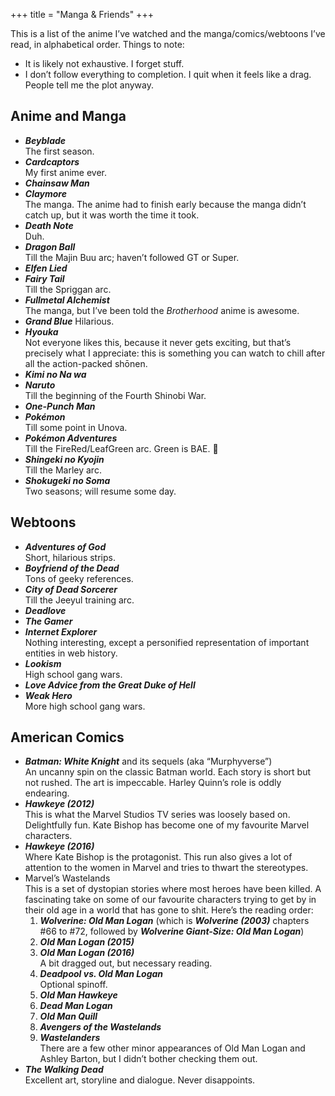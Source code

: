 +++
title = "Manga & Friends"
+++

This is a list of the anime I’ve watched and the manga/comics/webtoons I’ve read, in alphabetical order. Things to note:
- It is likely not exhaustive. I forget stuff.
- I don’t follow everything to completion. I quit when it feels like a drag. People tell me the plot anyway.

## Anime and Manga

- **_Beyblade_**  
The first season.
- **_Cardcaptors_**  
My first anime ever.
- **_Chainsaw Man_**
- **_Claymore_**  
The manga. The anime had to finish early because the manga didn’t catch up, but it was worth the time it took.
- **_Death Note_**  
Duh.
- **_Dragon Ball_**  
Till the Majin Buu arc; haven’t followed GT or Super.
- **_Elfen Lied_**
- **_Fairy Tail_**  
Till the Spriggan arc.
- **_Fullmetal Alchemist_**  
The manga, but I’ve been told the _Brotherhood_ anime is awesome.
- **_Grand Blue_**
Hilarious.
- **_Hyouka_**  
Not everyone likes this, because it never gets exciting, but that’s precisely what I appreciate: this is something you can watch to chill after all the action-packed shōnen.
- **_Kimi no Na wa_**
- **_Naruto_**  
Till the beginning of the Fourth Shinobi War.
- **_One-Punch Man_**
- **_Pokémon_**  
Till some point in Unova.
- **_Pokémon Adventures_**  
Till the FireRed/LeafGreen arc. Green is BAE. 💚
- **_Shingeki no Kyojin_**  
Till the Marley arc.
- **_Shokugeki no Soma_**  
Two seasons; will resume some day.

## Webtoons

- **_Adventures of God_**  
Short, hilarious strips.
- **_Boyfriend of the Dead_**  
Tons of geeky references.
- **_City of Dead Sorcerer_**  
Till the Jeeyul training arc.
- **_Deadlove_**
- **_The Gamer_**
- **_Internet Explorer_**  
Nothing interesting, except a personified representation of important entities in web history.
- **_Lookism_**  
High school gang wars.
- **_Love Advice from the Great Duke of Hell_**
- **_Weak Hero_**  
More high school gang wars.

## American Comics

- **_Batman: White Knight_** and its sequels (aka “Murphyverse”)  
An uncanny spin on the classic Batman world. Each story is short but not rushed. The art is impeccable. Harley Quinn’s role is oddly endearing.
- **_Hawkeye (2012)_**  
This is what the Marvel Studios TV series was loosely based on. Delightfully fun. Kate Bishop has become one of my favourite Marvel characters.
- **_Hawkeye (2016)_**  
Where Kate Bishop is the protagonist. This run also gives a lot of attention to the women in Marvel and tries to thwart the stereotypes.
- Marvel’s Wastelands  
This is a set of dystopian stories where most heroes have been killed. A fascinating take on some of our favourite characters trying to get by in their old age in a world that has gone to shit. Here’s the reading order:
  1. **_Wolverine: Old Man Logan_** (which is **_Wolverine (2003)_** chapters #66 to #72, followed by **_Wolverine Giant-Size: Old Man Logan_**)
  2. **_Old Man Logan (2015)_**
  3. **_Old Man Logan (2016)_**  
  A bit dragged out, but necessary reading.
  4. **_Deadpool vs. Old Man Logan_**  
  Optional spinoff.
  5. **_Old Man Hawkeye_**
  6. **_Dead Man Logan_**
  7. **_Old Man Quill_**
  8. **_Avengers of the Wastelands_**
  9. **_Wastelanders_**  
  There are a few other minor appearances of Old Man Logan and Ashley Barton, but I didn’t bother checking them out. 
- **_The Walking Dead_**  
Excellent art, storyline and dialogue. Never disappoints.
